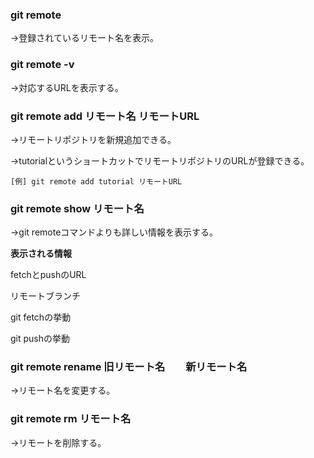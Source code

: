 ### git remote
→登録されているリモート名を表示。

### git remote -v
→対応するURLを表示する。

### git remote add リモート名 リモートURL
→リモートリポジトリを新規追加できる。

→tutorialというショートカットでリモートリポジトリのURLが登録できる。
```
[例] git remote add tutorial リモートURL
```

### git remote show リモート名
→git remoteコマンドよりも詳しい情報を表示する。

**表示される情報**

fetchとpushのURL

リモートブランチ

git fetchの挙動

git pushの挙動

### git remote rename 旧リモート名　　新リモート名
→リモート名を変更する。

### git remote rm リモート名
→リモートを削除する。
